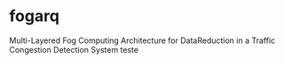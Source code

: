 # fogarq
Multi-Layered Fog Computing Architecture for DataReduction in a Traffic Congestion Detection System
teste
